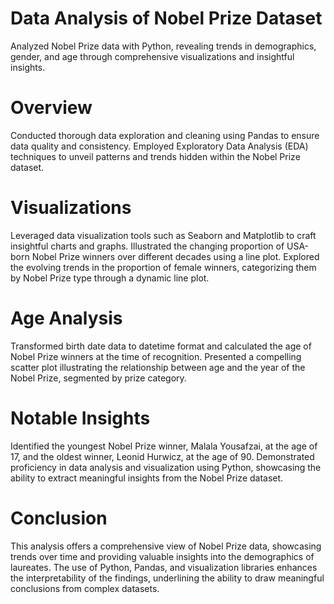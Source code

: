 # Data Analysis of Nobel Prize Dataset
Analyzed Nobel Prize data with Python, revealing trends in demographics, gender, and age through comprehensive visualizations and insightful insights.
# Overview
Conducted thorough data exploration and cleaning using Pandas to ensure data quality and consistency.
Employed Exploratory Data Analysis (EDA) techniques to unveil patterns and trends hidden within the Nobel Prize dataset.
# Visualizations
Leveraged data visualization tools such as Seaborn and Matplotlib to craft insightful charts and graphs.
Illustrated the changing proportion of USA-born Nobel Prize winners over different decades using a line plot.
Explored the evolving trends in the proportion of female winners, categorizing them by Nobel Prize type through a dynamic line plot.
# Age Analysis
Transformed birth date data to datetime format and calculated the age of Nobel Prize winners at the time of recognition.
Presented a compelling scatter plot illustrating the relationship between age and the year of the Nobel Prize, segmented by prize category.
# Notable Insights
Identified the youngest Nobel Prize winner, Malala Yousafzai, at the age of 17, and the oldest winner, Leonid Hurwicz, at the age of 90.
Demonstrated proficiency in data analysis and visualization using Python, showcasing the ability to extract meaningful insights from the Nobel Prize dataset.
# Conclusion
This analysis offers a comprehensive view of Nobel Prize data, showcasing trends over time and providing valuable insights into the demographics of laureates. The use of Python, Pandas, and visualization libraries enhances the interpretability of the findings, underlining the ability to draw meaningful conclusions from complex datasets.
